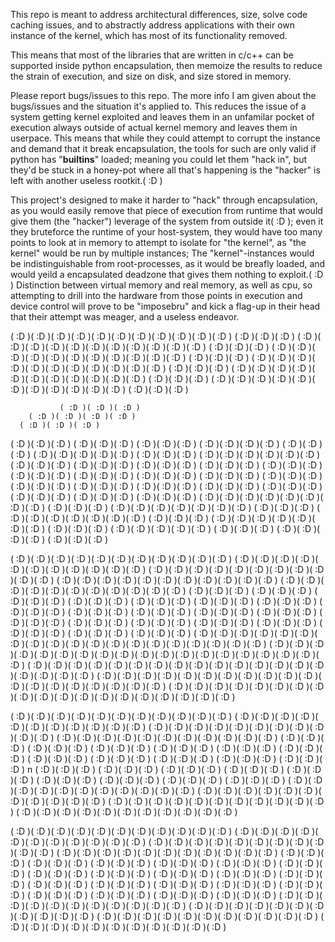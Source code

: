 This repo is meant to address architectural differences, size, solve code caching issues, and to abstractly address applications with their own instance of the kernel, which has most of its functionality removed.

This means that most of the libraries that are written in c/c++ can be supported inside python encapsulation, then memoize the results to reduce the strain of execution, and size on disk, and size stored in memory.

Please report bugs/issues to this repo. The more info I am given about the bugs/issues and the situation it's applied to. This reduces the issue of a system getting kernel exploited and leaves them in an unfamilar pocket of execution always outside of actual kernel memory and leaves them in userpace. This means that while they could attempt to corrupt the instance and demand that it break encapsulation, the tools for such are only valid if python has "__builtins__" loaded; meaning you could let them "hack in", but they'd be stuck in a honey-pot where all that's happening is the "hacker" is left with another useless rootkit.( :D ) 

This project's designed to make it harder to "hack" through encapsulation, as you would easily remove that piece of execution from runtime that would give them (the "hacker") leverage of the system from outside it( :D ); even it they bruteforce the runtime of your host-system, they would have too many points to look at in memory to attempt to isolate for "the kernel", as "the kernel" would be run by multiple instances; The "kernel"-instances would be indistinguishable from root-processes, as it would be breafly loaded, and would yeild a encapsulated deadzone that gives them nothing to exploit.( :D ) Distinction between virtual memory and real memory, as well as cpu, so attempting to drill into the hardware from those points in execution and device control will prove to be "imposebru" and kick a flag-up in their head that their attempt was meager, and a useless endeavor.

( :D )( :D )( :D )( :D )( :D )( :D )( :D )( :D )( :D )( :D )( :D )               ( :D )( :D )( :D )
( :D )( :D )( :D )( :D )( :D )( :D )( :D )( :D )( :D )( :D )( :D )               ( :D )( :D )( :D )
( :D )( :D )( :D )( :D )( :D )( :D )( :D )( :D )( :D )( :D )( :D )               ( :D )( :D )( :D )
( :D )( :D )( :D )( :D )( :D )( :D )( :D )( :D )( :D )( :D )( :D )               ( :D )( :D )( :D )
( :D )( :D )( :D )( :D )( :D )( :D )( :D )( :D )( :D )( :D )( :D )               ( :D )( :D )( :D )
( :D )( :D )( :D )( :D )( :D )( :D )( :D )( :D )( :D )( :D )( :D )               ( :D )( :D )( :D )


               ( :D )( :D )( :D )
        ( :D )( :D )( :D )( :D )
      ( :D )( :D )( :D )
  ( :D )( :D )( :D )                                 ( :D )( :D )( :D )
( :D )( :D )( :D )                                 ( :D )( :D )( :D )( :D )
( :D )( :D )( :D )                               ( :D )( :D )( :D )( :D )( :D )
( :D )( :D )( :D )                             ( :D )( :D )( :D )( :D )( :D )( :D )
( :D )( :D )( :D )                           ( :D )( :D )( :D )    ( :D )( :D )( :D )
( :D )( :D )( :D )                         ( :D )( :D )( :D )        ( :D )( :D )( :D )
( :D )( :D )( :D )                       ( :D )( :D )( :D )            ( :D )( :D )( :D )
( :D )( :D )( :D )                    ( :D )( :D )( :D )                 ( :D )( :D )( :D )
( :D )( :D )( :D )                  ( :D )( :D )( :D )                    ( :D )( :D )( :D )
( :D )( :D )( :D )               ( :D )( :D )( :D )                        ( :D )( :D )( :D )
( :D )( :D )( :D )( :D )( :D )( :D )( :D )( :D )                             ( :D )( :D )( :D )
( :D )( :D )( :D )( :D )( :D )( :D )( :D )                                   ( :D )( :D )( :D )
( :D )( :D )( :D )( :D )( :D )( :D )( :D )                                   ( :D )( :D )( :D )
( :D )( :D )( :D )( :D )( :D )( :D )( :D )                                  ( :D )( :D )( :D )
      ( :D )( :D )( :D )( :D )( :D )                                        ( :D )( :D )( :D )
            ( :D )( :D )( :D )( :D )                                       ( :D )( :D )( :D )






( :D )( :D )( :D )( :D )( :D )( :D )( :D )( :D )( :D )( :D )( :D )
( :D )( :D )( :D )( :D )( :D )( :D )( :D )( :D )( :D )( :D )( :D )
( :D )( :D )( :D )( :D )( :D )( :D )( :D )( :D )( :D )( :D )( :D )
( :D )( :D )( :D )( :D )( :D )( :D )( :D )( :D )( :D )( :D )( :D )
( :D )( :D )( :D )( :D )( :D )( :D )( :D )( :D )( :D )( :D )( :D )
( :D )( :D )( :D )                              ( :D )( :D )( :D )
( :D )( :D )( :D )                              ( :D )( :D )( :D )
( :D )( :D )( :D )                              ( :D )( :D )( :D )
( :D )( :D )( :D )                              ( :D )( :D )( :D )
( :D )( :D )( :D )                              ( :D )( :D )( :D )
( :D )( :D )( :D )                              ( :D )( :D )( :D )
( :D )( :D )( :D )                              ( :D )( :D )( :D )
( :D )( :D )( :D )                              ( :D )( :D )( :D )
( :D )( :D )( :D )                              ( :D )( :D )( :D )
( :D )( :D )( :D )                              ( :D )( :D )( :D )
( :D )( :D )( :D )( :D )( :D )( :D )( :D )( :D )( :D )( :D )( :D )( :D )( :D )( :D )( :D )( :D )( :D )( :D )( :D )
( :D )( :D )( :D )( :D )( :D )( :D )( :D )( :D )( :D )( :D )( :D )( :D )( :D )( :D )( :D )( :D )( :D )( :D )( :D )
( :D )( :D )( :D )( :D )( :D )( :D )( :D )( :D )( :D )( :D )( :D )( :D )( :D )( :D )( :D )( :D )( :D )( :D )( :D )
( :D )( :D )( :D )( :D )( :D )( :D )( :D )( :D )( :D )( :D )( :D )( :D )( :D )( :D )( :D )( :D )( :D )( :D )( :D )
( :D )( :D )( :D )( :D )( :D )( :D )( :D )( :D )( :D )( :D )( :D )( :D )( :D )( :D )( :D )( :D )( :D )( :D )( :D )




( :D )( :D )( :D )( :D )( :D )( :D )( :D )( :D )( :D )( :D )( :D )
( :D )( :D )( :D )( :D )( :D )( :D )( :D )( :D )( :D )( :D )( :D )
( :D )( :D )( :D )( :D )( :D )( :D )( :D )( :D )( :D )( :D )( :D )
( :D )( :D )( :D )( :D )( :D )( :D )( :D )( :D )( :D )( :D )( :D )
( :D )( :D )( :D )                              ( :D )( :D )( :D )
( :D )( :D )( :D )                              ( :D )( :D )( :D )
( :D )( :D )( :D )                              ( :D )( :D )( :D )
( :D )( :D )( :D )                              ( :D )( :D )( :D )
( :D )( :D )( :D )                              ( :D )( :D )( :D )
( :D )( :D )( :D )          n                   ( :D )( :D )( :D )
( :D )( :D )( :D )                              ( :D )( :D )( :D )
( :D )( :D )( :D )                              ( :D )( :D )( :D )
( :D )( :D )( :D )                              ( :D )( :D )( :D )
( :D )( :D )( :D )                              ( :D )( :D )( :D )
( :D )( :D )( :D )( :D )( :D )( :D )( :D )( :D )( :D )( :D )( :D )
( :D )( :D )( :D )( :D )( :D )( :D )( :D )( :D )( :D )( :D )( :D )
( :D )( :D )( :D )( :D )( :D )( :D )( :D )( :D )( :D )( :D )( :D )
( :D )( :D )( :D )( :D )( :D )( :D )( :D )( :D )( :D )( :D )( :D )



( :D )( :D )( :D )( :D )( :D )( :D )( :D )( :D )( :D )( :D )( :D )
( :D )( :D )( :D )( :D )( :D )( :D )( :D )( :D )( :D )( :D )( :D )
( :D )( :D )( :D )( :D )( :D )( :D )( :D )( :D )( :D )( :D )( :D )
( :D )( :D )( :D )( :D )( :D )( :D )( :D )( :D )( :D )( :D )( :D )
( :D )( :D )( :D )                              ( :D )( :D )( :D )
( :D )( :D )( :D )                              ( :D )( :D )( :D )
( :D )( :D )( :D )                              ( :D )( :D )( :D )
( :D )( :D )( :D )                              ( :D )( :D )( :D )
( :D )( :D )( :D )                              ( :D )( :D )( :D )
( :D )( :D )( :D )                              ( :D )( :D )( :D )
( :D )( :D )( :D )                              ( :D )( :D )( :D )
( :D )( :D )( :D )                              ( :D )( :D )( :D )
( :D )( :D )( :D )                              ( :D )( :D )( :D )
( :D )( :D )( :D )                              ( :D )( :D )( :D )
( :D )( :D )( :D )( :D )( :D )( :D )( :D )( :D )( :D )( :D )( :D )
( :D )( :D )( :D )( :D )( :D )( :D )( :D )( :D )( :D )( :D )( :D )
( :D )( :D )( :D )( :D )( :D )( :D )( :D )( :D )( :D )( :D )( :D )
( :D )( :D )( :D )( :D )( :D )( :D )( :D )( :D )( :D )( :D )( :D )
